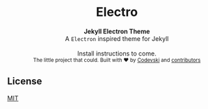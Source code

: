 <h1 align="center">Electro</h1>

<div align="center">
  <strong>Jekyll Electron Theme</strong>
</div>
<div align="center">
  A <code>Electron</code> inspired theme for Jekyll 
</div>

<br />

<div align="center">
  Install instructions to come. 
</div>

<div align="center">
  <sub>The little project that could. Built with ❤︎ by
  <a href="https://twitter.com/codevski">Codevski</a> and
  <a href="#">
    contributors
  </a>
</div>

## License
[MIT](https://gitlab.com/codevski/electro/blob/master/LICENSE.md)
